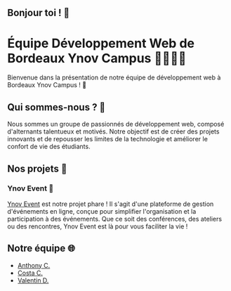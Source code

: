 ## Bonjour toi ! 👋

# Équipe Développement Web de Bordeaux Ynov Campus 👨‍💻👩‍💻

Bienvenue dans la présentation de notre équipe de développement web à Bordeaux Ynov Campus ! 🎉

## Qui sommes-nous ? 🤔

Nous sommes un groupe de passionnés de développement web, composé d'alternants talentueux et motivés. Notre objectif est de créer des projets innovants et de repousser les limites de la technologie et améliorer le confort de vie des étudiants.

## Nos projets 🚀

### Ynov Event 🎪

[Ynov Event](https://github.com/byc-team/yevent) est notre projet phare ! Il s'agit d'une plateforme de gestion d'événements en ligne, conçue pour simplifier l'organisation et la participation à des événements. Que ce soit des conférences, des ateliers ou des rencontres, Ynov Event est là pour vous faciliter la vie !

## Notre équipe 🌐

- [Anthony C.]()
- [Costa C.]()
- [Valentin D.](https://vdautrement.fr/)
